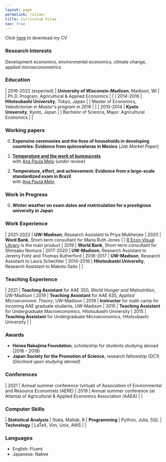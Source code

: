 ```yaml
---
layout: page
permalink: /vitae/
title: Curriculum Vitae
nav: true
---
```


Click [here](https://nbviewer.jupyter.org/github/mizuhirosuzuki/mizuhirosuzuki.github.io/blob/source/assets/pdf/MizuhiroSuzuki_CV.pdf) to download my CV

### Research Interests ###

Development economics, environmental economics, climate change, applied microeconometrics


### Education ###

| 2016-2022 (expected)   | **University of Wisconsin-Madison**, Madison, WI
|                        | Ph.D. Program, Agricultural & Applied Economics
|                        |
| 2014-2016              | **Hitotsubashi University**, Tokyo, Japan
|                        | Master of Economics, *Valedictorian in Master's program in 2016*
|                        |
| 2010-2014              | **Kyoto University**, Kyoto, Japan
|                        | Bachelor of Science, Major: Agricultural Economics
|                        |


### Working papers ###

<!-- Click [here](/publications) to see my research -->

0. **Expensive ceremonies and the lives of households in developing countries: Evidence from quinceañeras in Mexico** (*Job Market Paper*)

0. **[Temperature and the work of bureaucrats](http://anapmelo.github.io/files/manuscript_MM.pdf)**  
with [Ana Paula Melo](https://www.apmelo.com/) (*under review*)

0. **Temperature, effort, and achievement: Evidence from a large-scale standardized exam in Brazil**  
with [Ana Paula Melo](https://www.apmelo.com/)

### Work in Progress ###

0. **Winter weather on exam dates and matriculation for a prestigious university in Japan**

### Work Experience ###

<style>
table td:first-of-type {
    width: 11em;
}
</style>

| 2021-2022              | **UW-Madison**, Research Assistant to Priya Mukherjee
| 2020                   | **Word Bank**, Short-term consultant for Maria Ruth Jones
|                        | [R Econ Visual Library](https://worldbank.github.io/r-econ-visual-library/) is the main product
| 2019                   | **World Bank**, Short-term consultant for Shinsaku Nomura
| 2017-2020              | **UW-Madison**, Research Assistant to Jeremy Foltz and Thomas Rutherford
| 2016-2017              | **UW-Madison**, Research Assistant to Laura Schechter
| 2014-2016              | **Hitotsubashi University**, Research Assistant to Makoto Saito
|                        |


### Teaching Experience ###

| 2021 | **Teaching Assistant** for AAE 350, *World Hunger and Malnutrition*, UW-Madison
| 2019 | **Teaching Assistant** for AAE 635, *Applied Microeconomic Theory*, UW-Madison
| 2019 | **Instructor** for math camp for incoming AAE graduate students, UW-Madison
| 2015 | **Teaching Assistant** for Undergraduate Macroeconomics, Hitotsubashi University
| 2015 | **Teaching Assistant** for Undergraduate Microeconomics, Hitotsubashi University
|      |

### Awards ###

- **Heiwa Nakajima Foundation**, scholarship for students studying abroad (2016 - 2018)
- **Japan Society for the Promotion of Science**, research fellowship (DC1) (*Declined upon studying abroad*)

<!---
### Open Source Projects ###

| [VOTCA](https://www.votca.org) | Versatile object-oriented toolkit for coarse-graining applications | Core Developer
| [FleCSI](http://www.flecsi.org) | Flexible Computer Science Infrastructure | Developer
| [Gentoo](https://www.gentoo.org) | Advanced Linux distribution | Developer
--->

<!-- For more information see [my GitHub profile](http://www.github.com/junghans) and [my OpenHUB profile](http://www.openhub.net/accounts/junghans) -->


### Conferences ###

| 2021 | Annual summer conference (virtual) of Association of Environmental and Resource Economists (AERE) 
| 2019 | Annual summer conference (at Atlanta) of Agricultural & Applied Economics Association (AAEA)
|      |

### Computer Skills ###

| **Statistical Analysis**  | Stata, Matlab, R
| **Programming**           | Python, Julia, SQL
| **Technology**            | LaTeX, Vim, Unix, AWS
| |

### Languages ###

- English: Fluent
- Japanese: Native

